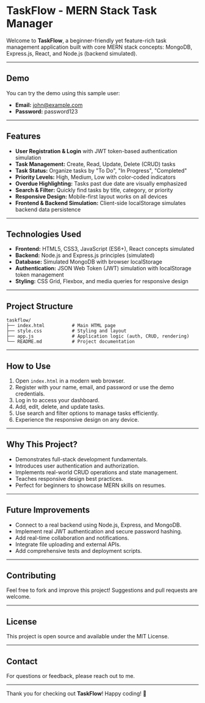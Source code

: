 # TaskFlow - MERN Stack Task Manager

Welcome to **TaskFlow**, a beginner-friendly yet feature-rich task management application built with core MERN stack concepts: MongoDB, Express.js, React, and Node.js (backend simulated). 
***

## Demo

You can try the demo using this sample user:

- **Email:** john@example.com  
- **Password:** password123

***

## Features

- **User Registration & Login** with JWT token-based authentication simulation  
- **Task Management:** Create, Read, Update, Delete (CRUD) tasks  
- **Task Status:** Organize tasks by "To Do", "In Progress", "Completed"  
- **Priority Levels:** High, Medium, Low with color-coded indicators  
- **Overdue Highlighting:** Tasks past due date are visually emphasized  
- **Search & Filter:** Quickly find tasks by title, category, or priority  
- **Responsive Design:** Mobile-first layout works on all devices  
- **Frontend & Backend Simulation:** Client-side localStorage simulates backend data persistence

***

## Technologies Used

- **Frontend:** HTML5, CSS3, JavaScript (ES6+), React concepts simulated  
- **Backend:** Node.js and Express.js principles (simulated)  
- **Database:** Simulated MongoDB with browser localStorage  
- **Authentication:** JSON Web Token (JWT) simulation with localStorage token management  
- **Styling:** CSS Grid, Flexbox, and media queries for responsive design

***

## Project Structure

```
taskflow/
├── index.html          # Main HTML page  
├── style.css           # Styling and layout  
├── app.js              # Application logic (auth, CRUD, rendering)  
└── README.md           # Project documentation  
```

***

## How to Use

1. Open `index.html` in a modern web browser.
2. Register with your name, email, and password or use the demo credentials.
3. Log in to access your dashboard.
4. Add, edit, delete, and update tasks.
5. Use search and filter options to manage tasks efficiently.
6. Experience the responsive design on any device.

***

## Why This Project?

- Demonstrates full-stack development fundamentals.
- Introduces user authentication and authorization.
- Implements real-world CRUD operations and state management.
- Teaches responsive design best practices.
- Perfect for beginners to showcase MERN skills on resumes.

***

## Future Improvements

- Connect to a real backend using Node.js, Express, and MongoDB.
- Implement real JWT authentication and secure password hashing.
- Add real-time collaboration and notifications.
- Integrate file uploading and external APIs.
- Add comprehensive tests and deployment scripts.

***

## Contributing

Feel free to fork and improve this project! Suggestions and pull requests are welcome.

***

## License

This project is open source and available under the MIT License.

***

## Contact

For questions or feedback, please reach out to me.

***

Thank you for checking out **TaskFlow**! Happy coding! 🚀
